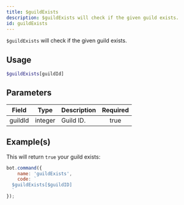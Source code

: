 ```yaml
---
title: $guildExists
description: $guildExists will check if the given guild exists.
id: guildExists
---
```


`$guildExists` will check if the given guild exists.

## Usage

```php
$guildExists[guildId]
```

## Parameters

| Field   | Type    | Description | Required |
| ------- | ------- | ----------- | :------: |
| guildId | integer | Guild ID.   |   true   |

## Example(s)

This will return `true` your guild exists:

```javascript
bot.command({
    name: 'guildExists',
    code: `
  $guildExists[$guildID]
  `
});
```